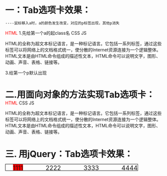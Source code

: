 # 一：Tab选项卡效果： 
    ----鼠标移入a时，a的颜色发生改变，对应的p标签出现，其他p消失
  <style>
    .father a {
        text-decoration: none;
    }
    a.active {                               2.给class名的颜色为红色
      color: red;
    }
    .father p {
        display: none;
    }   
  </style>
  <body>
     <div class="father">
      <a href="" class="active">HTML</a>      1.先给第一个a的起class名
      <a href="">CSS</a>
      <a href="">JS</a>
      <p style='display:block'>HTML的全称为超文本标记语言，是一种标记语言。它包括一系列标签，通过这些标签可以将网络上的文档格式统一，使分散的Internet资源连接为一个逻辑整体。HTML文本是由HTML命令组成的描述性文本，HTML命令可以说明文字，图形、动画、声音、表格、链接等。</p>
                                              3.给第一个p默认出现
      <p>层叠样式表(英文全称：Cascading Style Sheets)是一种用来表现HTML（标准通用标记语言的一个应用）或XML（标准通用标记语言的一个子集）等文件样式的计算机语言。CSS不仅可以静态地修饰网页，还可以配合各种脚本语言动态地对网页各元素进行格式化。</p>
      <p>JavaScript（简称“JS”） 是一种具有函数优先的轻量级，解释型或即时编译型的编程语言。虽然它是作为开发Web页面的脚本语言而出名，但是它也被用到了很多非浏览器环境中，JavaScript 基于原型编程、多范式的动态脚本语言，并且支持面向对象、命令式、声明式、函数式编程范式。</p>
     </div>
  </body>
  </html>
  </html>
  <script>
    const a = document.querySelectorAll('.father a')
    const p = document.querySelectorAll('.father p')
    for(let i=0;i<a.length;i++){             4.循环a的索引
      a[i].onmouseenter = function (ev){
        var ev = ev ||event
        for(let j=0;j<a.length;j++){         5.循环a的索引
          p[j].style.display = 'none'        6.其他p消失
          a[j].className = ''                7.鼠标不移入其他的a时，class名为空的a没有颜色
        }
        p[i].style.display = 'block'         8.鼠标移入那个a时，对应的p出现
        a[i].className = 'active'          9.鼠标移入那个a时，a的class名为'active'时，颜色出现
        p[i].style.left = ev.clientX +'px'   10.对应的p的X轴位置为：可视窗口的鼠标位置
        p[i].style.top = ev.clientY +'px'    11.对应的p的Y轴位置为：可视窗口的鼠标位置
      }
    }
  </script>

# 二.用面向对象的方法实现Tab选项卡：
<style>
  .father a {
      text-decoration: none;
  }
  a.active {                              
    color: red;
  }
  .father p {
      display: none;
  }   
</style>
<body>
   <div class="father">
    <a href="" class="active">HTML</a>     
    <a href="">CSS</a>
    <a href="">JS</a>
    <p style='display:block'>HTML的全称为超文本标记语言，是一种标记语言。它包括一系列标签，通过这些标签可以将网络上的文档格式统一，使分散的Internet资源连接为一个逻辑整体。HTML文本是由HTML命令组成的描述性文本，HTML命令可以说明文字，图形、动画、声音、表格、链接等。</p>
    <p>层叠样式表(英文全称：Cascading Style Sheets)是一种用来表现HTML（标准通用标记语言的一个应用）或XML（标准通用标记语言的一个子集）等文件样式的计算机语言。CSS不仅可以静态地修饰网页，还可以配合各种脚本语言动态地对网页各元素进行格式化。</p>
    <p>JavaScript（简称“JS”） 是一种具有函数优先的轻量级，解释型或即时编译型的编程语言。虽然它是作为开发Web页面的脚本语言而出名，但是它也被用到了很多非浏览器环境中，JavaScript 基于原型编程、多范式的动态脚本语言，并且支持面向对象、命令式、声明式、函数式编程范式。</p>
   </div>
</body>
</html>
</html>
<script>
  function Tab(){  3.构造函数的属性
    this.a = document.querySelectorAll('.father a')
    this.p = document.querySelectorAll('.father p')
                   4.this指向当前的对象属性
  }
  Tab.prototype.show = function(){
    for(let i=0;i<this.a.length;i++){
      this.a[i].onmouseenter = ()=>{
        for(let j=0;j<this.a.length;j++){
          this.a[j].className = ''
          this.p[j].style.display = 'none'
        }
        this.a[i].className = 'active'
        this.p[i].style.display = 'block'        
      }
    }
  }
  ti = new Tab()   1.ti为：实例对象构造函数
  ti.show()        2.ti为：引用方法
</script>



# 三. 用jQuery：Tab选项卡效果：
 <style>
    *{
      margin: 0;
      padding: 0;
      list-style: none;
    }
    .father {
      position: relative;
      margin: 0 auto;
    }
    ul {
      width: 400px;
      height: 20px;
      border: 1px black solid;
      display: flex;
      justify-content: space-between;
    }
    ul li.active{
      background-color: red;
    }
    ul li {
      height: 20px;
    }
    ul li a {
      font-size: 20px;
      text-decoration: none;
    }
    ol {
      position: absolute;
      left: 0;
      top: 20px;
    }
    ol.show{
      display: block;
    } 
    ol.noshow{
      display: none;
    } 
  </style>
  <body>
    <div class="father">
      <ul>
        <li class="active">
          <a href="#">1111</a>
        </li>
        <li>
          <a href="#">2222</a>
        </li>
        <li>
          <a href="#">3333</a>
        </li>
        <li>
          <a href="#">4444</a>
        </li>
      </ul>
      <ol>
        <li class="show">
          <p>我我我我我我我我我我我我我</p>
        </li>
        <li class="noshow">
          <p>是是是是是是是是是是是是是</p>
        </li>
        <li class="noshow">
          <p>中中中中中中中中中中中中中</p>
        </li>
        <li class="noshow">
          <p>国国国国国国国国国国国国国</p>
        </li>
      </ol>
    </div>
  </body>
  </html>
  <script src="https://code.jquery.com/jquery-3.0.0.min.js"></script>
  <script>
    !function ($){
      const $ali = $('ul li')
      const $oli = $('ol li')
     $ali.on('mouseenter',function(){
        $(this).addClass('active').siblings('li').removeClass('active')
        当前元素.  添加（class名）.兄弟元素（li）.删除（class名）
        $oli.eq($(this).index()).show().siblings('li').hide()
        当前元素对应(ul li 的索引).出现  .兄弟元素.消失
     })
    }(jQuery)
  </script>
